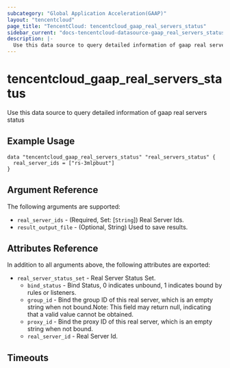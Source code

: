 ```yaml
---
subcategory: "Global Application Acceleration(GAAP)"
layout: "tencentcloud"
page_title: "TencentCloud: tencentcloud_gaap_real_servers_status"
sidebar_current: "docs-tencentcloud-datasource-gaap_real_servers_status"
description: |-
  Use this data source to query detailed information of gaap real servers status
---
```


# tencentcloud_gaap_real_servers_status

Use this data source to query detailed information of gaap real servers status

## Example Usage

```hcl
data "tencentcloud_gaap_real_servers_status" "real_servers_status" {
  real_server_ids = ["rs-3mlpbuut"]
}
```

## Argument Reference

The following arguments are supported:

* `real_server_ids` - (Required, Set: [`String`]) Real Server Ids.
* `result_output_file` - (Optional, String) Used to save results.

## Attributes Reference

In addition to all arguments above, the following attributes are exported:

* `real_server_status_set` - Real Server Status Set.
  * `bind_status` - Bind Status, 0 indicates unbound, 1 indicates bound by rules or listeners.
  * `group_id` - Bind the group ID of this real server, which is an empty string when not bound.Note: This field may return null, indicating that a valid value cannot be obtained.
  * `proxy_id` - Bind the proxy ID of this real server, which is an empty string when not bound.
  * `real_server_id` - Real Server Id.


## Timeouts

<no value>



